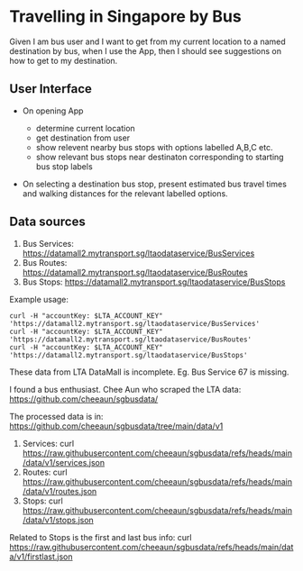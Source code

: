 # Travelling in Singapore by Bus

Given I am bus user
and I want to get from my current location to a named destination by bus,
when I use the App,
then I should see suggestions on how to get to my destination.

## User Interface
* On opening App
  * determine current location
  * get destination from user
  * show relevent nearby bus stops with options labelled A,B,C etc.
  * show relevant bus stops near destinaton corresponding to starting bus stop labels

* On selecting a destination bus stop, present estimated bus travel times and walking distances for the relevant labelled options.

## Data sources

1. Bus Services: https://datamall2.mytransport.sg/ltaodataservice/BusServices
1. Bus Routes: https://datamall2.mytransport.sg/ltaodataservice/BusRoutes
1. Bus Stops: https://datamall2.mytransport.sg/ltaodataservice/BusStops

Example usage:
```
curl -H "accountKey: $LTA_ACCOUNT_KEY" 'https://datamall2.mytransport.sg/ltaodataservice/BusServices'
curl -H "accountKey: $LTA_ACCOUNT_KEY" 'https://datamall2.mytransport.sg/ltaodataservice/BusRoutes'
curl -H "accountKey: $LTA_ACCOUNT_KEY" 'https://datamall2.mytransport.sg/ltaodataservice/BusStops'
```

These data from LTA DataMall is incomplete. Eg. Bus Service 67 is missing.

I found a bus enthusiast. Chee Aun who scraped the LTA data: https://github.com/cheeaun/sgbusdata/

The processed data is in: https://github.com/cheeaun/sgbusdata/tree/main/data/v1

1. Services: curl https://raw.githubusercontent.com/cheeaun/sgbusdata/refs/heads/main/data/v1/services.json
1. Routes: curl https://raw.githubusercontent.com/cheeaun/sgbusdata/refs/heads/main/data/v1/routes.json
1. Stops: curl https://raw.githubusercontent.com/cheeaun/sgbusdata/refs/heads/main/data/v1/stops.json

Related to Stops is the first and last bus info:  curl https://raw.githubusercontent.com/cheeaun/sgbusdata/refs/heads/main/data/v1/firstlast.json

